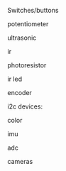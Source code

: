 Switches/buttons

potentiometer

ultrasonic

ir

photoresistor

ir led

encoder

i2c devices:

color

imu

adc



cameras





